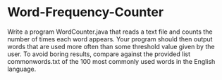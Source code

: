 # Word-Frequency-Counter
Write a program WordCounter.java that reads a text file and counts the number of times each word appears. Your program should then output words that are used more often than some threshold value given by the user. To avoid boring results, compare against the provided list commonwords.txt of the 100 most commonly used words in the English language.
